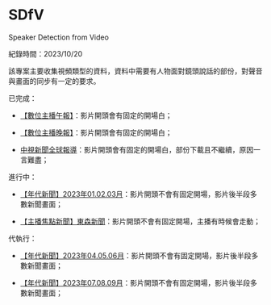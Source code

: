 # SDfV
Speaker Detection from Video

紀錄時間：2023/10/20

該專案主要收集視頻類型的資料，資料中需要有人物面對鏡頭說話的部份，對聲音與畫面的同步有一定的要求。

已完成：

- [【數位主播午報】][1]：影片開頭會有固定的開場白；

- [【數位主播晚報】][2]：影片開頭會有固定的開場白；

- [中視新聞全球報導][3]：影片開頭會有固定的開場白，部份下載且不繼續，原因一言難盡； 

進行中：

- [【年代新聞】2023年01.02.03月][4]：影片開頭不會有固定開場，影片後半段多數新聞畫面；

- [【主播焦點新聞】東森新聞][5]：影片開頭不會有固定開場，主播有時候會走動；

代執行：

- [【年代新聞】2023年04.05.06月][6]：影片開頭不會有固定開場，影片後半段多數新聞畫面；

- [【年代新聞】2023年07.08.09月][7]：影片開頭不會有固定開場，影片後半段多數新聞畫面；

<!-- 連結 -->
[1]: https://www.youtube.com/playlist?list=PLp7hnLHxd1KFmDKEV3AMpCrNW21Nz9AVT
[2]: https://www.youtube.com/playlist?list=PLp7hnLHxd1KHpyw5U3kCEVpUiST-01rtO
[3]: https://www.youtube.com/playlist?list=PLu_yoBy_pbO074dmHf-qmxV4KqOnU-rwB
[4]: https://www.youtube.com/playlist?list=PLbyorRThEk_J4xy8T95K_dtbJBtn0aG_8
[5]: https://www.youtube.com/playlist?list=PLp7hnLHxd1KHrp5YZtbQXp2cRS3UGsnQS
[6]: https://www.youtube.com/playlist?list=PLbyorRThEk_LczvBPiBDNaejrjGQILDTO
[7]: https://www.youtube.com/playlist?list=PLbyorRThEk_INFz_Tq3bpjZam31lhPvBF


